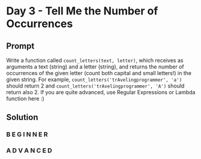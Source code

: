 # Day 3 - Tell Me the Number of Occurrences

## Prompt

Write a function called `count_letters(text, letter)`, which receives as arguments a text (string) and a letter (string), and returns the number of occurrences of the given letter (count both capital and small letters!) in the given string. For example, `count_letters('trAvelingprogrammer', 'a')` should return 2 and `count_letters('trAvelingprogrammer', 'A')` should return also 2. If you are quite advanced, use Regular Expressions or Lambda function here :)


## Solution

### B E G I N N E R



### A D V A N C E D



